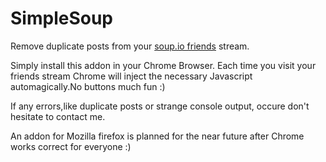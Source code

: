 SimpleSoup
==========
Remove duplicate posts from your [soup.io friends](http://www.soup.io/friends) stream.

Simply install this addon in your Chrome Browser. Each time you visit your friends stream Chrome will inject the necessary Javascript automagically.No buttons much fun :)

If any errors,like duplicate posts or strange console output, occure don't hesitate to contact me.

An addon for Mozilla firefox is planned for the near future after Chrome works correct for everyone :)